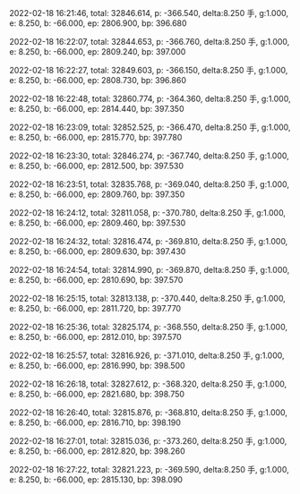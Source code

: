 2022-02-18 16:21:46, total: 32846.614, p: -366.540, delta:8.250 手, g:1.000, e: 8.250, b: -66.000, ep: 2806.900, bp: 396.680

2022-02-18 16:22:07, total: 32844.653, p: -366.760, delta:8.250 手, g:1.000, e: 8.250, b: -66.000, ep: 2809.240, bp: 397.000

2022-02-18 16:22:27, total: 32849.603, p: -366.150, delta:8.250 手, g:1.000, e: 8.250, b: -66.000, ep: 2808.730, bp: 396.860

2022-02-18 16:22:48, total: 32860.774, p: -364.360, delta:8.250 手, g:1.000, e: 8.250, b: -66.000, ep: 2814.440, bp: 397.350

2022-02-18 16:23:09, total: 32852.525, p: -366.470, delta:8.250 手, g:1.000, e: 8.250, b: -66.000, ep: 2815.770, bp: 397.780

2022-02-18 16:23:30, total: 32846.274, p: -367.740, delta:8.250 手, g:1.000, e: 8.250, b: -66.000, ep: 2812.500, bp: 397.530

2022-02-18 16:23:51, total: 32835.768, p: -369.040, delta:8.250 手, g:1.000, e: 8.250, b: -66.000, ep: 2809.760, bp: 397.350

2022-02-18 16:24:12, total: 32811.058, p: -370.780, delta:8.250 手, g:1.000, e: 8.250, b: -66.000, ep: 2809.460, bp: 397.530

2022-02-18 16:24:32, total: 32816.474, p: -369.810, delta:8.250 手, g:1.000, e: 8.250, b: -66.000, ep: 2809.630, bp: 397.430

2022-02-18 16:24:54, total: 32814.990, p: -369.870, delta:8.250 手, g:1.000, e: 8.250, b: -66.000, ep: 2810.690, bp: 397.570

2022-02-18 16:25:15, total: 32813.138, p: -370.440, delta:8.250 手, g:1.000, e: 8.250, b: -66.000, ep: 2811.720, bp: 397.770

2022-02-18 16:25:36, total: 32825.174, p: -368.550, delta:8.250 手, g:1.000, e: 8.250, b: -66.000, ep: 2812.010, bp: 397.570

2022-02-18 16:25:57, total: 32816.926, p: -371.010, delta:8.250 手, g:1.000, e: 8.250, b: -66.000, ep: 2816.990, bp: 398.500

2022-02-18 16:26:18, total: 32827.612, p: -368.320, delta:8.250 手, g:1.000, e: 8.250, b: -66.000, ep: 2821.680, bp: 398.750

2022-02-18 16:26:40, total: 32815.876, p: -368.810, delta:8.250 手, g:1.000, e: 8.250, b: -66.000, ep: 2816.710, bp: 398.190

2022-02-18 16:27:01, total: 32815.036, p: -373.260, delta:8.250 手, g:1.000, e: 8.250, b: -66.000, ep: 2812.820, bp: 398.260

2022-02-18 16:27:22, total: 32821.223, p: -369.590, delta:8.250 手, g:1.000, e: 8.250, b: -66.000, ep: 2815.130, bp: 398.090